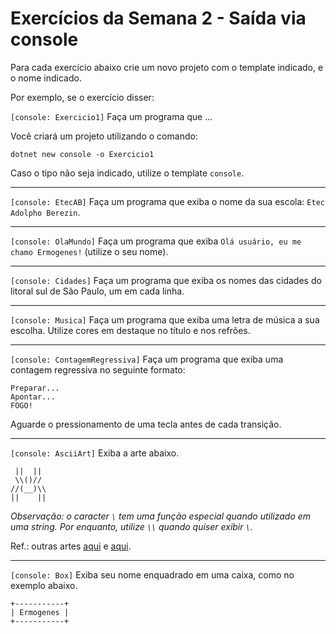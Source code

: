 # Exercícios da Semana 2 - Saída via console

Para cada exercício abaixo crie um novo projeto com o template indicado, e o nome indicado.

Por exemplo, se o exercício disser:

```[console: Exercicio1]``` Faça um programa que ...

Você criará um projeto utilizando o comando:

```
dotnet new console -o Exercicio1
```

Caso o tipo não seja indicado, utilize o template `console`.

---

`[console: EtecAB]` Faça um programa que exiba o nome da sua escola: `Etec Adolpho Berezin`.

---

`[console: OlaMundo]` Faça um programa que exiba `Olá usuário, eu me chamo Ermogenes!` (utilize o seu nome).

---

`[console: Cidades]` Faça um programa que exiba os nomes das cidades do litoral sul de São Paulo, um em cada linha.

---

`[console: Musica]` Faça um programa que exiba uma letra de música a sua escolha. Utilize cores em destaque no título e nos refrões.

---

`[console: ContagemRegressiva]` Faça um programa que exiba uma contagem regressiva no seguinte formato:

```
Preparar...
Apontar...
FOGO!
```

Aguarde o pressionamento de uma tecla antes de cada transição.

---

`[console: AsciiArt]` Exiba a arte abaixo.

```
 ||  || 
 \\()// 
//(__)\\
||    ||
```

_Observação: o caracter `\` tem uma função especial quando utilizado em uma string. Por enquanto, utilize `\\` quando quiser exibir `\`._

Ref.: outras artes [aqui](https://www.asciiart.eu/) e [aqui](http://patorjk.com/software/taag/).

---

`[console: Box]` Exiba seu nome enquadrado em uma caixa, como no exemplo abaixo.

```
+-----------+
| Ermogenes |
+-----------+
```
